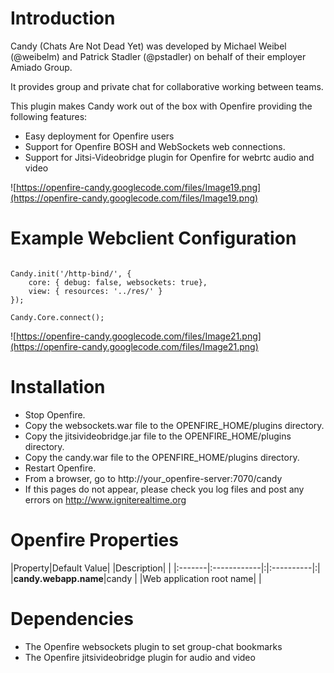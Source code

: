 # Introduction #
Candy (Chats Are Not Dead Yet) was developed by Michael Weibel (@weibelm) and Patrick Stadler (@pstadler) on behalf of their employer Amiado Group. <p />It provides group and private chat for  collaborative working between teams.

This plugin makes Candy work out of the box with Openfire providing the following features:

  * Easy deployment for Openfire users
  * Support for Openfire BOSH and WebSockets web connections.
  * Support for Jitsi-Videobridge plugin for Openfire for webrtc audio and video

![https://openfire-candy.googlecode.com/files/Image19.png](https://openfire-candy.googlecode.com/files/Image19.png)

# Example Webclient Configuration #

```

Candy.init('/http-bind/', {
	core: { debug: false, websockets: true},
	view: { resources: '../res/' }
});

Candy.Core.connect();

```

![https://openfire-candy.googlecode.com/files/Image21.png](https://openfire-candy.googlecode.com/files/Image21.png)

# Installation #

  * Stop Openfire.
  * Copy the websockets.war file to the OPENFIRE\_HOME/plugins directory.
  * Copy the jitsivideobridge.jar file to the OPENFIRE\_HOME/plugins directory.
  * Copy the candy.war file to the OPENFIRE\_HOME/plugins directory.
  * Restart Openfire.
  * From a browser, go to http://your_openfire-server:7070/candy
  * If this pages do not appear, please check you log files and post any errors on http://www.igniterealtime.org

# Openfire Properties #

|Property|Default Value| |Description| |
|:-------|:------------|:|:----------|:|
|<b>candy.webapp.name</b>|candy        | |Web application root name| |

# Dependencies #

  * The Openfire websockets plugin to set group-chat bookmarks
  * The Openfire jitsivideobridge plugin for audio and video